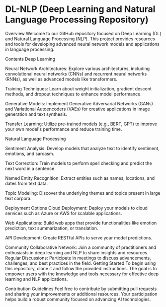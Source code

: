 # DL-NLP (Deep Learning and Natural Language Processing Repository)

Overview
Welcome to our GitHub repository focused on Deep Learning (DL) and Natural Language Processing (NLP). This project provides resources and tools for developing advanced neural network models and applications in language processing.

Contents
Deep Learning

Neural Network Architectures:
Explore various architectures, including convolutional neural networks (CNNs) and recurrent neural networks (RNNs), as well as advanced models like transformers.

Training Techniques:
Learn about weight initialization, gradient descent methods, and dropout techniques to enhance model performance.

Generative Models:
Implement Generative Adversarial Networks (GANs) and Variational Autoencoders (VAEs) for creative applications in image generation and text synthesis.

Transfer Learning:
Utilize pre-trained models (e.g., BERT, GPT) to improve your own model's performance and reduce training time.

Natural Language Processing

Sentiment Analysis:
Develop models that analyze text to identify sentiment, emotions, and sarcasm.

Text Correction:
Train models to perform spell checking and predict the next word in a sentence.

Named Entity Recognition:
Extract entities such as names, locations, and dates from text data.

Topic Modeling:
Discover the underlying themes and topics present in large text corpora.

Deployment Options
Cloud Deployment:
Deploy your models to cloud services such as Azure or AWS for scalable applications.

Web Applications:
Build web apps that provide functionalities like emotion prediction, text summarization, or translation.

API Development:
Create RESTful APIs to serve your model predictions.

Community
Collaborative Network:
Join a community of practitioners and enthusiasts in deep learning and NLP to share insights and resources.
Regular Discussions:
Participate in meetings to discuss advancements, challenges, and best practices in the field.
Getting Started
To begin using this repository, clone it and follow the provided instructions. The goal is to empower users with the knowledge and tools necessary for effective deep learning and NLP applications.

Contribution Guidelines
Feel free to contribute by submitting pull requests and sharing your improvements or additional resources. Your participation helps build a robust community focused on advancing AI technologies.
